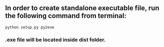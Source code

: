 <html>
<h2>In order to create standalone executable file, run the following command from terminal:</h2>
<code>python setup.py py2exe</code>
<h3>.exe file will be located inside <b>dist</b> folder.</h3>
</html>
